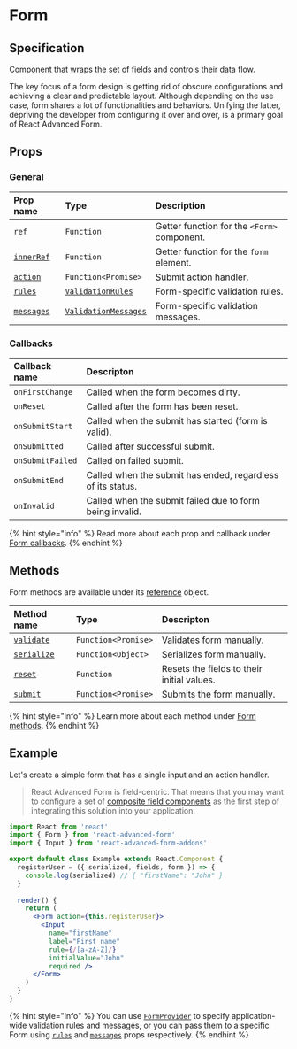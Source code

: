 # Form

## Specification

Component that wraps the set of fields and controls their data flow.

The key focus of a form design is getting rid of obscure configurations and achieving a clear and predictable layout. Although depending on the use case, form shares a lot of functionalities and behaviors. Unifying the latter, depriving the developer from configuring it over and over, is a primary goal of React Advanced Form.

## Props

### General

| Prop name | Type | Description |
| :--- | :--- | :--- |
| `ref` | `Function` | Getter function for the `<Form>` component. |
| [`innerRef`](props/inner-ref.md) | `Function` | Getter function for the `form` element. |
| [`action`](props/action.md) | `Function<Promise>` | Submit action handler. |
| [`rules`](props/rules.md) | [`ValidationRules`]() | Form-specific validation rules. |
| [`messages`](props/messages.md) | [`ValidationMessages`](../../validation/messages.md) | Form-specific validation messages. |

### Callbacks

| Callback name | Descripton |
| :--- | :--- |
| `onFirstChange` | Called when the form becomes dirty. |
| `onReset` | Called after the form has been reset. |
| `onSubmitStart` | Called when the submit has started \(form is valid\). |
| `onSubmitted` | Called after successful submit. |
| `onSubmitFailed` | Called on failed submit. |
| `onSubmitEnd` | Called when the submit has ended, regardless of its status. |
| `onInvalid` | Called when the submit failed due to form being invalid. |

{% hint style="info" %}
Read more about each prop and callback under [Form callbacks](https://redd.gitbook.io/react-advanced-form/components/form/callbacks).
{% endhint %}

## Methods

Form methods are available under its [reference](../../architecture/referencing.md#component-reference) object.

| Method name | Type | Descripton |
| :--- | :--- | :--- |
| [`validate`](methods/validate.md) | `Function<Promise>` | Validates form manually. |
| [`serialize`](methods/serialize.md) | `Function<Object>` | Serializes form manually. |
| [`reset`](methods/reset.md) | `Function` | Resets the fields to their initial values. |
| [`submit`](methods/submit.md) | `Function<Promise>` | Submits the form manually. |

{% hint style="info" %}
Learn more about each method under [Form methods](https://redd.gitbook.io/react-advanced-form/components/form/methods).
{% endhint %}

## Example

Let's create a simple form that has a single input and an action handler.

> React Advanced Form is field-centric. That means that you may want to configure a set of [composite field components](../../getting-started/creating-fields.md) as the first step of integrating this solution into your application.

```jsx
import React from 'react'
import { Form } from 'react-advanced-form'
import { Input } from 'react-advanced-form-addons'

export default class Example extends React.Component {
  registerUser = ({ serialized, fields, form }) => {
    console.log(serialized) // { "firstName": "John" }
  }
  
  render() {
    return (
      <Form action={this.registerUser}>
        <Input
          name="firstName"
          label="First name"
          rule={/[a-zA-Z]/}
          initialValue="John"
          required />
      </Form>
    )
  }
}
```

{% hint style="info" %}
You can use [`FormProvider`](../form-provider.md) to specify application-wide validation rules and messages, or you can pass them to a specific Form using [`rules`](props/rules.md) and [`messages`](props/messages.md) props respectively.
{% endhint %}



